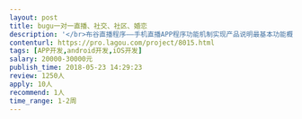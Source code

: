 ```yaml
---                
layout: post       
title: bugu一对一直播、社交、社区、婚恋           
description: '</br>布谷直播程序——手机直播APP程序功能机制实现产品说明最基本功能概述：注册用户可以通过手机APP开启直播功能，开启直播通过手机前后摄像头以及麦克风提取音视频流，并推送给流媒体服务器然后转发给观看直播的观众用户。观众用户除了观看直播以外还可以通过聊天和礼物系统进行互动。观看用户需要充值后才可以赠送各种礼物给主播，那么主播用户可以提现相应的比例得到自己的佣金。前台APP页面功能展示列表：首页 搜索页 发起直播页  直播间页  我的个人中心页<包含查看和修改资料页面>  布谷直播程序--功能详细说明 首页、搜索页、发起直播页、直播间页、</br>这里有主播和用户的个人中心页，主要是展示下面的详细信息，有助于主播和用户之间的互动。</br>基本资料：头像、昵称、ID、等级、粉丝、剩余金币</br>收益提现：显示我的收益余额，以及提现金额和确认提现</br>收益统计：收益详细列表</br>在线充值：输入充值金额确认充值</br>充值记录：显示我的充值记录</br>消费记录：显示消费记录</br>退出登录</br>作为运营平台来说需要的就是后台管理主播和用户的所有的数据</br>后台管理功能列表</br>参数设置、版本更新：支付设置：、直播设置：聊天关键词过滤、轮播图设置：</br>直播管理、直播中的、大屏监控、礼物管理、、财务管理</br>提现申请：查看新的提现申请，并可以一键处理</br>提现统计：显示选择的时间内的所有提现数据和明细</br>充值记录：显示选择的时间内的所有充值用户的充值详情列表，默认显示当天</br>消费记录：显示选择的时间内的用户的消费的详情列表，默认显示当天</br> </br>账号管理</br>踢出房间：前台登陆该账号可以踢出某个用户</br>禁播功能：前台登陆该账号可以禁止该主播直播</br>关闭直播：前台登陆该账号后可以关闭正在直播的房间 </br>布谷直播程序搭建、直播程序源码开发、一对一视频交友：</br>'     
contenturl: https://pro.lagou.com/project/8015.html      
tags: [APP开发,android开发,iOS开发]            
salary: 20000-30000元          
publish_time: 2018-05-23 14:29:23         
review: 1250人                   
apply: 10人                   
recommend: 1人                   
time_range: 1-2周              
---                 
```

